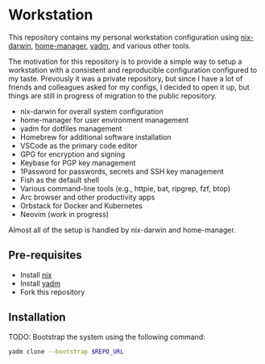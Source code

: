 # Workstation

This repository contains my personal workstation configuration using [nix-darwin](https://github.com/LnL7/nix-darwin), [home-manager](https://github.com/nix-community/home-manager), [yadm](https://yadm.io/), and various other tools. 

The motivation for this repository is to provide a simple way to setup a workstation with a consistent and reproducible configuration configured to my taste. Prevously it was a private repository, but since I have a lot of friends and colleagues asked for my configs, I decided to open it up, but things are still in progress of migration to the public repository.

- nix-darwin for overall system configuration
- home-manager for user environment management
- yadm for dotfiles management
- Homebrew for additional software installation
- VSCode as the primary code editor
- GPG for encryption and signing
- Keybase for PGP key management
- 1Password for passwords, secrets and SSH key management
- Fish as the default shell
- Various command-line tools (e.g., httpie, bat, ripgrep, fzf, btop)
- Arc browser and other productivity apps
- Orbstack for Docker and Kubernetes
- Neovim (work in progress)

Almost all of the setup is handled by nix-darwin and home-manager.

## Pre-requisites

- Install [nix](https://nixos.org/download.html)
- Install [yadm](https://yadm.io/)
- Fork this repository

## Installation

TODO: Bootstrap the system using the following command:

```bash
yadm clone --bootstrap $REPO_URL
```
